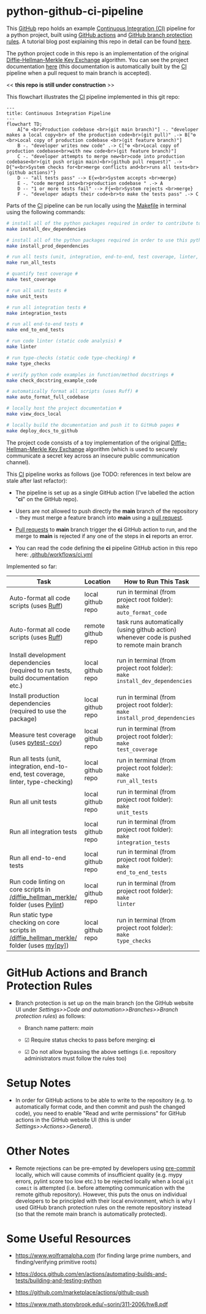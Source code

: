 # python-github-ci-pipeline

This [GitHub](https://github.com) repo holds an example [Continuous Integration (CI)](https://en.wikipedia.org/wiki/Continuous_integration) pipeline for a python project, built using [GitHub actions](https://github.com/features/actions) and [GitHub branch protection rules](https://docs.github.com/en/repositories/configuring-branches-and-merges-in-your-repository/managing-protected-branches/about-protected-branches). A tutorial blog post explaining this repo in detail can be found [here](./blog_post/tutorial.md).

The python project code in this repo is an implementation of the original 
[Diffie-Hellman-Merkle Key Exchange](https://en.wikipedia.org/wiki/Diffie-Hellman_key_exchange#Cryptographic_explanation) 
algorithm. You can see the project documentation [here](https://J-sephB-lt-n.github.io/python-github-ci-pipeline/) (this documentation is automatically built by the [CI](https://en.wikipedia.org/wiki/Continuous_integration) pipeline when a pull request to main branch is accepted).

<< **this repo is still under construction** >>

This flowchart illustrates the [CI](https://en.wikipedia.org/wiki/Continuous_integration) pipeline implemented in this git repo:

```mermaid
---
title: Continuous Integration Pipeline
---
flowchart TD;
    A["⚙ <br>Production codebase <br>(git main branch)"] -. "developer makes a local copy<br> of the production code<br>(git pull)" .-> B["⚙ <br>Local copy of production codebase <br>(git feature branch)"]
    B -. "developer writes new code" .-> C["⚙ <br>Local copy of production codebase<br>with new code<br>(git feature branch)"]
    C -. "developer attempts to merge new<br>code into production codebase<br>(git push origin main)<br>(github pull request)" .-> D{"⚒<br>System checks for<br>merge conflicts and<br>runs all tests<br>(github actions)"}
    D -- "all tests pass" --> E{⚒<br>System accepts <br>merge}
    E -. "code merged into<br>production codebase " .-> A
    D -- "1 or more tests fail" --> F{⚒<br>System rejects <br>merge}
    F -. "developer adapts their code<br>to make the tests pass" .-> C
```

Parts of the [CI](https://en.wikipedia.org/wiki/Continuous_integration) pipeline can be run locally using the [Makefile](./Makefile) in terminal using the following commands: 

```bash
# install all of the python packages required in order to contribute to this python project #
make install_dev_dependencies

# install all of the python packages required in order to use this python project (i.e. as an end-user) #
make install_prod_dependencies

# run all tests (unit, integration, end-to-end, test coverage, linter, type-checking, docstring examples) #
make run_all_tests

# quantify test coverage #
make test_coverage

# run all unit tests # 
make unit_tests

# run all integration tests #
make integration_tests

# run all end-to-end tests #
make end_to_end_tests

# run code linter (static code analysis) #
make linter

# run type-checks (static code type-checking) #
make type_checks

# verify python code examples in function/method docstrings #
make check_docstring_example_code

# automatically format all scripts (uses Ruff) #
make auto_format_full_codebase

# locally host the project documentation #
make view_docs_local

# locally build the documentation and push it to GitHub pages #
make deploy_docs_to_github
```

The project code consists of a toy implementation of the original [Diffie-Hellman-Merkle Key Exchange](https://en.wikipedia.org/wiki/Diffie–Hellman_key_exchange) algorithm (which is used to securely communicate a secret key across an insecure public communication channel).  

This [CI](https://en.wikipedia.org/wiki/Continuous_integration) pipeline works as follows (joe TODO: references in text below are stale after last refactor):

* The pipeline is set up as a single GitHub action (I've labelled the action "**ci**" on the GitHub repo).

* Users are not allowed to push directly the **main** branch of the repository - they must merge a feature branch into **main** using a [pull request](https://en.wikipedia.org/wiki/Distributed_version_control#Pull_requests).

* [Pull requests](https://en.wikipedia.org/wiki/Distributed_version_control#Pull_requests) to **main** branch trigger the **ci** GitHub action to run, and the merge to **main** is rejected if any one of the steps in **ci** reports an error. 

* You can read the code defining the **ci** pipeline GitHub action in this repo here: [.github/workflows/ci.yml](./.github/workflows/ci.yml)

Implemented so far:

| Task                        | Location                | How to Run This Task
|-----------------------------|-------------------------|-----------------------------
| Auto-format all code scripts (uses [Ruff](https://github.com/astral-sh/ruff)) | local github repo | run in terminal (from project root folder):<br> <code>make auto_format_code</code>
| Auto-format all code scripts (uses [Ruff](https://github.com/astral-sh/ruff)) | remote github repo      | task runs automatically (using github action) whenever code is pushed to remote main branch
| Install development dependencies (required to run tests, build documentation etc.) | local github repo | run in terminal (from project root folder):<br> <code>make install_dev_dependencies</code>
| Install production dependencies (required to use the package) | local github repo | run in terminal (from project root folder):<br> <code>make install_prod_dependencies</code>
| Measure test coverage (uses [pytest-cov](https://github.com/pytest-dev/pytest-cov)) | local github repo | run in terminal (from project root folder):<br> <code>make test_coverage</code>
| Run all tests (unit, integration, end-to-end, test coverage, linter, type-checking) | local github repo | run in terminal (from project root folder):<br> <code>make run_all_tests</code>
| Run all unit tests | local github repo | run in terminal (from project root folder):<br> <code>make unit_tests</code>
| Run all integration tests | local github repo | run in terminal (from project root folder):<br> <code>make integration_tests</code>
| Run all end-to-end tests | local github repo | run in terminal (from project root folder):<br> <code>make end_to_end_tests</code>
| Run code linting on core scripts in [/diffie_hellman_merkle/](./diffie_hellman_merkle/) folder (uses [Pylint](https://github.com/pylint-dev/pylint)) | local github repo | run in terminal (from project root folder):<br> <code>make linter</code>
| Run static type checking on core scripts in [/diffie_hellman_merkle/](./diffie_hellman_merkle/) folder (uses [my[py]](https://github.com/python/mypy)) | local github repo | run in terminal (from project root folder):<br> <code>make type_checks</code>

# GitHub Actions and Branch Protection Rules

* Branch protection is set up on the main branch (on the GitHub website UI under *Settings>>Code and automation>>Branches>>Branch protection rules*) as follows:

    - Branch name pattern: *main*
    
    - ☑ Require status checks to pass before merging: **ci**

    - ☑ Do not allow bypassing the above settings (i.e. repository administrators must follow the rules too)

# Setup Notes

* In order for GitHub actions to be able to write to the repository (e.g. to automatically format code, and then commit and push the changed code), you need to enable "Read and write permissions" for GitHub actions in the GitHub website UI (this is under *Settings>>Actions>>General*).

# Other Notes

* Remote rejections can be pre-empted by developers using [pre-commit](https://github.com/pre-commit/pre-commit) locally, which will cause commits of insufficient quality (e.g. mypy errors, pylint score too low etc.) to be rejected locally when a local <code>git commit</code> is attempted (i.e. before attempting communication with the remote github repository). However, this puts the onus on individual developers to be principled with their local environment, which is why I used GitHub branch protection rules on the remote repository instead (so that the remote main branch is automatically protected).

# Some Useful Resources 

* https://www.wolframalpha.com (for finding large prime numbers, and finding/verifying primitive roots)

* https://docs.github.com/en/actions/automating-builds-and-tests/building-and-testing-python

* https://github.com/marketplace/actions/github-push

* https://www.math.stonybrook.edu/~sorin/311-2006/hw8.pdf
